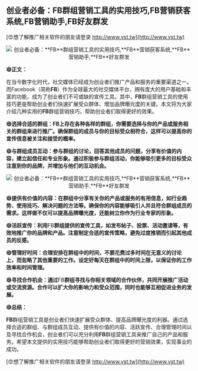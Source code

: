 ## **创业者必备：**FB**群组营销工具的实用技巧,**FB**营销获客系统,**FB**营销助手,**FB**好友群发**

[😍想了解推广相关软件的朋友请登录 http://www.vst.tw](http://www.vst.tw)

 <center><img src="https://vst.tw/MP4/tuiguang/png/2.png" alt="创业者必备：**FB**群组营销工具的实用技巧,**FB**营销获客系统,**FB**营销助手,**FB**好友群发"></center>

**😄正文：**

在当今数字化时代，社交媒体已经成为创业者们推广产品和服务的重要渠道之一。而Facebook（简称**FB**）作为全球最大的社交媒体平台，拥有庞大的用户基础和丰富的功能，成为了创业者们不可或缺的宣传工具。其中，**FB**群组营销工具的使用技巧更是帮助创业者们快速扩展受众群体、增加品牌曝光度的关键。本文将为大家介绍几种实用的**FB**群组营销技巧，帮助创业者们取得更好的效果。

**😄选择合适的群组：**FB**上存在各种各样的群组，你需要选择与你的产品或服务相关的群组来进行推广。确保群组的成员与你的目标受众相符合，这样可以提高你的宣传信息被关注和接受的概率。**

**😄与群组成员互动：参与群组的讨论，回答其他成员的问题，分享有价值的内容，建立起信任和专业形象。通过积极参与群组活动，你能够吸引更多的目标受众注意到你的品牌，并增加与他们的互动机会。**

 <center><img src="https://vst.tw/MP4/tuiguang/png/8.png" alt="创业者必备：**FB**群组营销工具的实用技巧,**FB**营销获客系统,**FB**营销助手,**FB**好友群发"></center>

**😄提供有价值的内容：在群组中分享有关你的产品或服务的有用信息，如行业趋势、使用技巧、解决问题的方法等。确保你的内容能够吸引人并且符合群组成员的需求。这样做不仅可以提高品牌曝光度，还能树立你作为行业专家的形象。**

**😄活跃宣传：利用**FB**群组提供的宣传工具，如发布帖子、投票、活动邀请等，有效地推广你的品牌和产品。注意制定合适的宣传策略，避免过度推销而引起其他成员的反感。**

**😄管理好时间：合理安排在群组中的时间，不要花费过多时间在无意义的讨论上，而忽略了其他重要的工作。设定好每天在群组中的时间上限，以保证你的工作效率和时间管理。**

**😄寻找合作机会：通过**FB**群组寻找与你相关领域的合作伙伴，共同开展推广活动或交流资源。合作可以扩大你的影响力和受众范围，同时也能够互相促进业务的发展。**

**😄总结：**

**FB**群组营销工具是创业者们快速扩展受众群体、提高品牌曝光度的利器。通过选择合适的群组、与群组成员互动、提供有价值的内容、活跃宣传、合理管理时间以及寻找合作机会，创业者们可以充分利用**FB**群组营销工具来推广自己的产品和服务。希望本文提供的实用技巧能够帮助创业者们取得更好的营销效果，实现事业的成功。

[😍想了解推广相关软件的朋友请登录 http://www.vst.tw](http://www.vst.tw)



